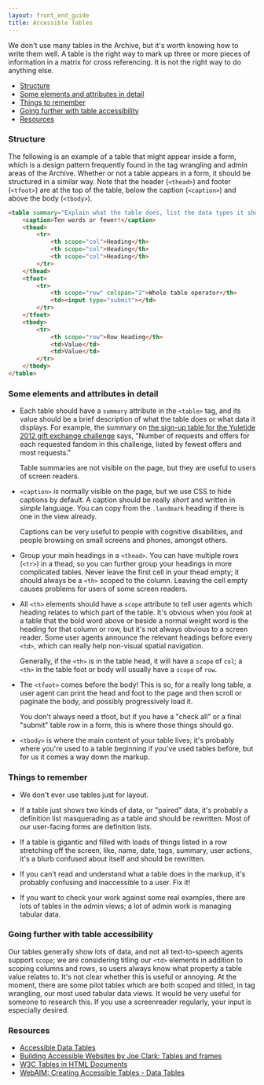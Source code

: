```yaml
---
layout: front_end_guide
title: Accessible Tables
---
```

We don't use many tables in the Archive, but it's worth knowing how to write them well. A table is the right way to mark up three or more pieces of information in a matrix for cross referencing. It is not the right way to do anything else.

* [Structure](#structure)
* [Some elements and attributes in detail](#elements-and-attributes-in-detail)
* [Things to remember](#things-to-remember)
* [Going further with table accessibility](#going-further-with-table-accessibility)
* [Resources](#resources)

<h3 id="structure">Structure</h3>

The following is an example of a table that might appear inside a form, which is a design pattern frequently found in the tag wrangling and admin areas of the Archive. Whether or not a table appears in a form, it should be structured in a similar way. Note that the header (`<thead>`) and footer (`<tfoot>`) are at the top of the table, below the caption (`<caption>`) and above the body (`<tbody>`).

```html
<table summary="Explain what the table does, list the data types it shows, and what you can do with them">
	<caption>Ten words or fewer!</caption>
	<thead>
		<tr>
			<th scope="col">Heading</th>
			<th scope="col">Heading</th>
			<th scope="col">Heading</th>
		</tr>
	</thead>
	<tfoot>
		<tr>
			<th scope="row" colspan="2">Whole table operator</th>
			<td><input type="submit"></td>
		</tr>
	</tfoot>
	<tbody>
		<tr>
			<th scope="row">Row Heading</th>
			<td>Value</td>
			<td>Value</td>
		</tr>
	</tbody>
</table>
```

<h3 id="elements-and-attributes-in-detail">Some elements and attributes in detail</h3>

* Each table should have a `summary` attribute in the `<table>` tag, and its value should be a brief description of what the table does or what data it displays. For example, the summary on [the sign-up table for the Yuletide 2012 gift exchange challenge](http://archiveofourown.org/collections/yuletide2012/signups/summary) says, "Number of requests and offers for each requested fandom in this challenge, listed by fewest offers and most requests."

  Table summaries are not visible on the page, but they are useful to users of screen readers.

* `<caption>` *is* normally visible on the page, but we use CSS to hide captions by default. A caption should be really *short* and written in *simple* language. You can copy from the `.landmark` heading if there is one in the view already.

  Captions can be very useful to people with cognitive disabilities, and people browsing on small screens and phones, amongst others.

* Group your main headings in a `<thead>`. You can have multiple rows (`<tr>`) in a thead, so you can further group your headings in more complicated tables.
Never leave the first cell in your thead empty; it should always be a `<th>` scoped to the column. Leaving the cell empty causes problems for users of some screen readers.

* All `<th>` elements should have a `scope` attribute to tell user agents which heading relates to which part of the table. It's obvious when you *look* at a table that the bold word above or beside a normal weight word is the heading for that column or row, but it's not always obvious to a screen reader. Some user agents announce the relevant headings before every `<td>`, which can really help non-visual spatial navigation.

  Generally, if the `<th>` is in the table head, it will have a `scope` of `col`; a `<th>` in the table foot or body will usually have a `scope` of `row`.

* The `<tfoot>` comes before the body! This is so, for a really long table, a user agent can print the head and foot to the page and then scroll or paginate the body, and possibly progressively load it.

  You don't always need a tfoot, but if you have a "check all" or a final "submit" table row in a form, this is where those things should go.
  
* `<tbody>` is where the main content of your table lives; it's probably where you're used to a table beginning if you've used tables before, but for us it comes a way down the markup.

<h3 id="things-to-remember">Things to remember</h3>

* We don't ever use tables just for layout.

* If a table just shows two kinds of data, or "paired" data, it's probably a definition list masquerading as a table and should be rewritten. Most of our user-facing forms are definition lists.

* If a table is gigantic and filled with loads of things listed in a row stretching off the screen, like, name, date, tags, summary, user actions, it's a blurb confused about itself and should be rewritten.

* If you can't read and understand what a table does in the markup, it's probably confusing and inaccessible to a user. Fix it!

* If you want to check your work against some real examples, there are lots of tables in the admin views; a lot of admin work is managing tabular data.

<h3 id="going-further-with-table-accessibility">Going further with table accessibility</h3>

Our tables generally show lots of data, and not all text-to-speech agents support `scope`; we are considering titling our `<td>` elements in addition to scoping columns and rows, so users always know what property a table value relates to. It's not clear whether this is useful or annoying. At the moment, there are some pilot tables which are both scoped and titled, in tag wrangling, our most used tabular data views. It would be very useful for someone to research this. If you use a screenreader regularly, your input is especially desired.

<h3 id="resources">Resources</h3>

* [Accessible Data Tables](http://www.usability.com.au/resources/tables.cfm)
* [Building Accessible Websites by Joe Clark: Tables and frames](http://joeclark.org/book/sashay/serialization/Chapter10.html)
* [W3C Tables in HTML Documents](http://www.w3.org/TR/html4/struct/tables.html)
* [WebAIM: Creating Accessible Tables - Data Tables](http://webaim.org/techniques/tables/data)

